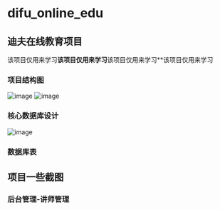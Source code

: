 # difu_online_edu
## 迪夫在线教育项目
该项目仅用来学习**该项目仅用来学习**该项目仅用来学习**该项目仅用来学习
### 项目结构图
![image](https://user-images.githubusercontent.com/78295307/208625096-81dadf3a-451e-4a65-a07c-e113a1c85c5d.png)
![image](https://user-images.githubusercontent.com/78295307/208625587-ac528ad0-2b1c-4bf4-b851-fc2f6cc471d4.png)

### 核心数据库设计
![image](https://user-images.githubusercontent.com/78295307/208626553-c6b7b93f-c377-4f8c-b5bc-35289343877d.png)
### 数据库表


## 项目一些截图
### 后台管理-讲师管理


